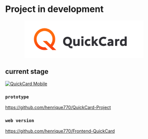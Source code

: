 # Project in development



<p align="center"> 
<img height=120 src="https://github.com/henrique770/QuickCard-Project/blob/master/src/images/logo_quickcard.svg">
</p>



## current stage

[![QuickCard Mobile](https://i.ibb.co/L66hP8Z/https-i-ytimg-com-vi-5-Nv-Isa-Pvzhc-maxresdefault.jpg)](https://www.youtube.com/watch?v=5NvIsaPvzhc&feature=youtu.be "QuickCard Mobile")


### `prototype`
https://github.com/henrique770/QuickCard-Project
### `web version`
https://github.com/henrique770/Frontend-QuickCard

